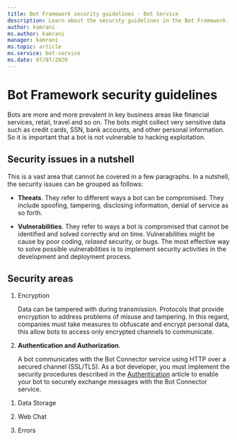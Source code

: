 ```yaml
---
title: Bot Framework security guidelines - Bot Service
description: Learn about the security guidelines in the Bot Framework.
author: kamrani
ms.author: kamrani
manager: kamrani
ms.topic: article
ms.service: bot-service
ms.date: 07/07/2020
---
```


# Bot Framework security guidelines

Bots are more and more prevalent in key business areas like financial services, retail, travel and so on. The bots might collect very sensitive data such as credit cards, SSN, bank accounts, and other personal information. So it is important that a bot is not vulnerable to hacking exploitation.

## Security issues in a nutshell

This is a vast area that cannot be covered in a few paragraphs. In a nutshell, the security issues can be grouped as follows:

- **Threats**. They refer to different ways a bot can be compromised. They include spoofing, tampering, disclosing information, denial of service as so forth.

- **Vulnerabilities**. They refer to ways a bot is compromised that cannot be identified and solved correctly and on time. Vulnerabilities might be cause by poor coding, *relaxed* security, or bugs. The most effective way to solve possible vulnerabilities is to implement security activities in the development and deployment process.

## Security areas

1. Encryption

    Data can be tampered with during transmission. Protocols that provide encryption to address problems of misuse and tampering.
    In this regard, companies must take measures to obfuscate and encrypt personal data, this allow bots to access only encrypted channels to communicate.

1. **Authentication and Authorization**.

    A bot communicates with the Bot Connector service using HTTP over a secured channel (SSL/TLS). As a bot developer, you must implement the security procedures described in the [Authentication](~/rest-api/bot-framework-rest-connector-authentication.md) article to enable your bot to securely exchange messages with the Bot Connector service.

<!-- 1. Self-destructing Messages

1. Personal Scan
-->

1. Data Storage

1. Web Chat

1. Errors



